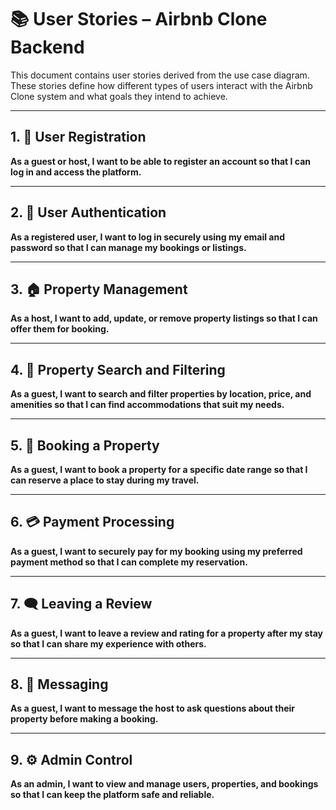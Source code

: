 # 📚 User Stories – Airbnb Clone Backend

This document contains user stories derived from the use case diagram. These stories define how different types of users interact with the Airbnb Clone system and what goals they intend to achieve.

---

## 1. 👤 User Registration

**As a guest or host, I want to be able to register an account so that I can log in and access the platform.**

---

## 2. 🔐 User Authentication

**As a registered user, I want to log in securely using my email and password so that I can manage my bookings or listings.**

---

## 3. 🏠 Property Management

**As a host, I want to add, update, or remove property listings so that I can offer them for booking.**

---

## 4. 🔎 Property Search and Filtering

**As a guest, I want to search and filter properties by location, price, and amenities so that I can find accommodations that suit my needs.**

---

## 5. 📅 Booking a Property

**As a guest, I want to book a property for a specific date range so that I can reserve a place to stay during my travel.**

---

## 6. 💳 Payment Processing

**As a guest, I want to securely pay for my booking using my preferred payment method so that I can complete my reservation.**

---

## 7. 🗨️ Leaving a Review

**As a guest, I want to leave a review and rating for a property after my stay so that I can share my experience with others.**

---

## 8. 📩 Messaging

**As a guest, I want to message the host to ask questions about their property before making a booking.**

---

## 9. ⚙️ Admin Control

**As an admin, I want to view and manage users, properties, and bookings so that I can keep the platform safe and reliable.**
